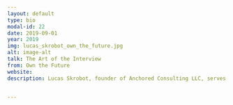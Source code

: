 ```yaml
---
layout: default
type: bio
modal-id: 22 
date: 2019-09-01
year: 2019
img: lucas_skrobot_own_the_future.jpg
alt: image-alt
talk: The Art of the Interview
from: Own the Future 
website:  
description: Lucas Skrobot, founder of Anchored Consulting LLC, serves SMEs developing global communication strategies. Lucas speaks on visionary leadership, power of story, and change making. In the last 10 years he spoken at conferences across 13 nations and 19 of the 50 States. Lucas hosts OWN THE FUTURE podcast, based in Dubai. His latest book is entitled, 'Anchored, the Discipline to Stop Drifting'.


---
```

